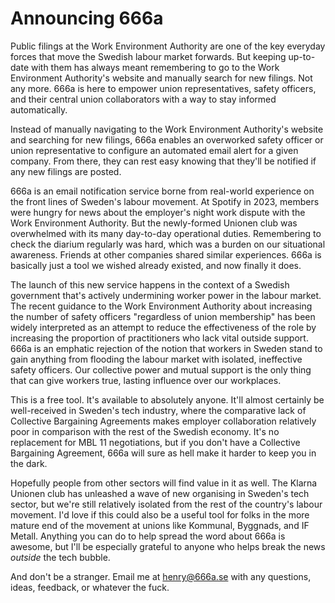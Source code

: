 # Announcing 666a

Public filings at the Work Environment Authority are one of the key everyday forces that move the Swedish labour market forwards.
But keeping up-to-date with them has always meant remembering to go to the Work Environment Authority's website and manually search for new filings. 
Not any more.
666a is here to empower union representatives, safety officers, and their central union collaborators with a way to stay informed automatically.

Instead of manually navigating to the Work Environment Authority's website and searching for new filings, 666a enables an overworked safety officer or union representative to configure an automated email alert for a given company.
From there, they can rest easy knowing that they'll be notified if any new filings are posted.

666a is an email notification service borne from real-world experience on the front lines of Sweden's labour movement.
At Spotify in 2023, members were hungry for news about the employer's night work dispute with the Work Environment Authority.
But the newly-formed Unionen club was overwhelmed with its many day-to-day operational duties.
Remembering to check the diarium regularly was hard, which was a burden on our situational awareness.
Friends at other companies shared similar experiences.
666a is basically just a tool we wished already existed, and now finally it does.

The launch of this new service happens in the context of a Swedish government that's actively undermining worker power in the labour market.
The recent guidance to the Work Environment Authority about increasing the number of safety officers "regardless of union membership" has been widely interpreted as an attempt to reduce the effectiveness of the role by increasing the proportion of practitioners who lack vital outside support.
666a is an emphatic rejection of the notion that workers in Sweden stand to gain anything from flooding the labour market with isolated, ineffective safety officers.
Our collective power and mutual support is the only thing that can give workers true, lasting influence over our workplaces.

This is a free tool.
It's available to absolutely anyone.
It'll almost certainly be well-received in Sweden's tech industry, where the comparative lack of Collective Bargaining Agreements makes employer collaboration relatively poor in comparison with the rest of the Swedish economy.
It's no replacement for MBL 11 negotiations, but if you don't have a Collective Bargaining Agreement, 666a will sure as hell make it harder to keep you in the dark.

Hopefully people from other sectors will find value in it as well.
The Klarna Unionen club has unleashed a wave of new organising in Sweden's tech sector, but we're still relatively isolated from the rest of the country's labour movement.
I'd love if this could also be a useful tool for folks in the more mature end of the movement at unions like Kommunal, Byggnads, and IF Metall.
Anything you can do to help spread the word about 666a is awesome, but I'll be especially grateful to anyone who helps break the news _outside_ the tech bubble.

And don't be a stranger.
Email me at [henry@666a.se](mailto:henry@666a.se) with any questions, ideas, feedback, or whatever the fuck.
